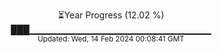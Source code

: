 <p align="center">
⏳Year Progress (12.02 %)<br>
███▁▁▁▁▁▁▁▁▁▁▁▁▁▁▁▁▁▁▁▁▁▁▁▁▁▁▁ <br>
<sub>Updated: Wed, 14 Feb 2024 00:08:41 GMT</sub>
</p>

